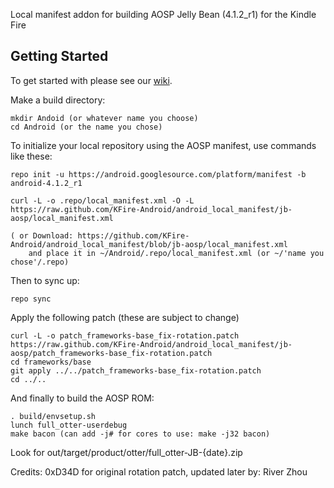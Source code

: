 Local manifest addon for building AOSP Jelly Bean (4.1.2_r1) for the Kindle Fire

Getting Started
---------------

To get started with please see our [wiki](https://github.com/KFire-Android/android_local_manifest/wiki).

Make a build directory:

	mkdir Andoid (or whatever name you choose)
	cd Android (or the name you chose)
	

To initialize your local repository using the AOSP manifest, use commands like these:

	repo init -u https://android.googlesource.com/platform/manifest -b android-4.1.2_r1
    
	curl -L -o .repo/local_manifest.xml -O -L https://raw.github.com/KFire-Android/android_local_manifest/jb-aosp/local_manifest.xml

	( or Download: https://github.com/KFire-Android/android_local_manifest/blob/jb-aosp/local_manifest.xml
		and place it in ~/Android/.repo/local_manifest.xml (or ~/'name you chose'/.repo)

Then to sync up:

	repo sync

Apply the following patch (these are subject to change)

	curl -L -o patch_frameworks-base_fix-rotation.patch https://raw.github.com/KFire-Android/android_local_manifest/jb-aosp/patch_frameworks-base_fix-rotation.patch
	cd frameworks/base
	git apply ../../patch_frameworks-base_fix-rotation.patch
	cd ../..

And finally to build the AOSP ROM:

	. build/envsetup.sh
	lunch full_otter-userdebug
	make bacon (can add -j# for cores to use: make -j32 bacon)

Look for out/target/product/otter/full_otter-JB-{date}.zip

Credits: 0xD34D for original rotation patch, updated later by: River Zhou

